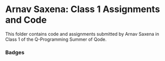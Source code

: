 # Arnav Saxena: Class 1 Assignments and Code
This folder contains code and assignments submitted by Arnav Saxena in Class 1 of the Q-Programming Summer of Qode.
### Badges